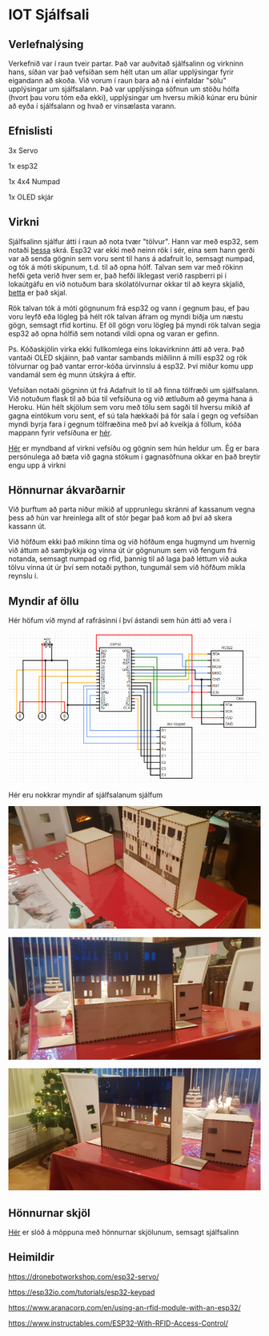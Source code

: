# IOT Sjálfsali

## Verlefnalýsing

Verkefnið var í raun tveir partar. Það var auðvitað sjálfsalinn og virkninn hans, síðan var það vefsíðan sem hélt utan um allar upplýsingar fyrir eigandann að skoða.
Við vorum í raun bara að ná í einfaldar "sölu" upplýsingar um sjálfsalann. Það var upplýsinga söfnun um stöðu hólfa (hvort þau voru tóm eða ekki), upplýsingar um hversu mikið kúnar eru búnir að eyða í sjálfsalann og hvað er vinsælasta varann.

## Efnislisti

3x Servo

1x esp32

1x 4x4 Numpad

1x OLED skjár

## Virkni

Sjálfsalinn sjálfur átti í raun að nota tvær "tölvur". Hann var með esp32, sem notaði [þessa](https://github.com/LukasMG/Lokaverkefni-VESM3/tree/main/Lokaverkefni%20VESM-3/Wending_machience/Wending_machience) skrá. Esp32 var ekki með neinn rök í sér, eina sem hann gerði var að senda gögnin sem voru sent til hans á adafruit Io, semsagt numpad, og tók á móti skipunum, t.d. til að opna hólf. Talvan sem var með rökinn hefði geta verið hver sem er, það hefði líklegast verið raspberri pi í lokaútgáfu en við notuðum bara skólatölvurnar okkar til að keyra skjalið, [þetta](https://github.com/LukasMG/Lokaverkefni-VESM3/tree/main/Lokaverkefni%20VESM-3/processor) er það skjal. 

Rök talvan tók á móti gögnunum frá esp32 og vann í gegnum þau, ef þau voru leyfð eða lögleg þá hélt rök talvan áfram og myndi biðja um næstu gögn, semsagt rfid kortinu. Ef öll gögn voru lögleg þá myndi rök talvan segja esp32 að opna hólfið sem notandi vildi opna og varan er gefinn.

Ps. Kóðaskjölin virka ekki fullkomlega eins lokavirkninn átti að vera. Það vantaði OLED skjáinn, það vantar sambands miðilinn á mílli esp32 og rök tölvurnar og það vantar error-kóða úrvinnslu á esp32. Því miður komu upp vandamál sem ég munn útskýra á eftir.

Vefsíðan notaði gögninn út frá Adafruit Io til að finna tölfræði um sjálfsalann. Við notuðum flask til að búa til vefsíðuna og við ætluðum að geyma hana á Heroku. Hún hélt skjölum sem voru með tölu sem sagði til hversu mikið af gagna eintökum voru sent, ef sú tala hækkaði þá fór sala í gegn og vefsíðan myndi byrja fara í gegnum tölfræðina með því að kveikja á föllum, kóða mappann fyrir vefsíðuna er [hér](https://github.com/LukasMG/Lokaverkefni-VESM3/tree/main/Lokaverkefni%20VESM-3/Vefsíðan).

[Hér](https://youtu.be/VfE6Zoql3Tg) er myndband af virkni vefsíðu og gögnin sem hún heldur um. Ég er bara persónulega að bæta við gagna stökum í gagnasöfnuna okkar en það breytir engu upp á virkni

## Hönnurnar ákvarðarnir

Við þurftum að parta niður mikið af upprunlegu skránni af kassanum vegna þess að hún var hreinlega allt of stór þegar það kom að því að skera kassann út.

Við höfðum ekki það mikinn tíma og við höfðum enga hugmynd um hvernig við áttum að samþykkja og vinna út úr gögnunum sem við fengum frá notanda, semsagt numpad og rfid, þannig til að laga það léttum við auka tölvu vinna út úr því sem notaði python, tungumál sem við höfðum mikla reynslu í.

## Myndir af öllu

Hér höfum við mynd af rafrásinni í því ástandi sem hún átti að vera í

![Rafrás](https://github.com/LukasMG/Lokaverkefni-VESM3/blob/main/Lokaverkefni%20VESM-3/mynd/rafras.png)

Hér eru nokkrar myndir af sjálfsalanum sjálfum

![kassi 1](https://github.com/LukasMG/Lokaverkefni-VESM3/blob/main/Lokaverkefni%20VESM-3/mynd/kassi1.png)

![kassi 2](https://github.com/LukasMG/Lokaverkefni-VESM3/blob/main/Lokaverkefni%20VESM-3/mynd/kassi2.png)

![kassi 3](https://github.com/LukasMG/Lokaverkefni-VESM3/blob/main/Lokaverkefni%20VESM-3/mynd/kassi3.png)

## Hönnurnar skjöl

[Hér](https://github.com/LukasMG/Lokaverkefni-VESM3/tree/main/Lokaverkefni%20VESM-3/stl%20files) er slóð á möppuna með hönnurnar skjölunum, semsagt sjálfsalinn

## Heimildir

https://dronebotworkshop.com/esp32-servo/

https://esp32io.com/tutorials/esp32-keypad

https://www.aranacorp.com/en/using-an-rfid-module-with-an-esp32/

https://www.instructables.com/ESP32-With-RFID-Access-Control/
